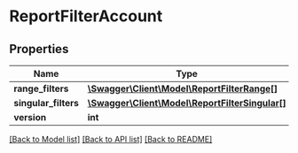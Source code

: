 # ReportFilterAccount

## Properties
Name | Type | Description | Notes
------------ | ------------- | ------------- | -------------
**range_filters** | [**\Swagger\Client\Model\ReportFilterRange[]**](ReportFilterRange.md) |  | [optional] 
**singular_filters** | [**\Swagger\Client\Model\ReportFilterSingular[]**](ReportFilterSingular.md) |  | [optional] 
**version** | **int** |  | [optional] 

[[Back to Model list]](../README.md#documentation-for-models) [[Back to API list]](../README.md#documentation-for-api-endpoints) [[Back to README]](../README.md)


